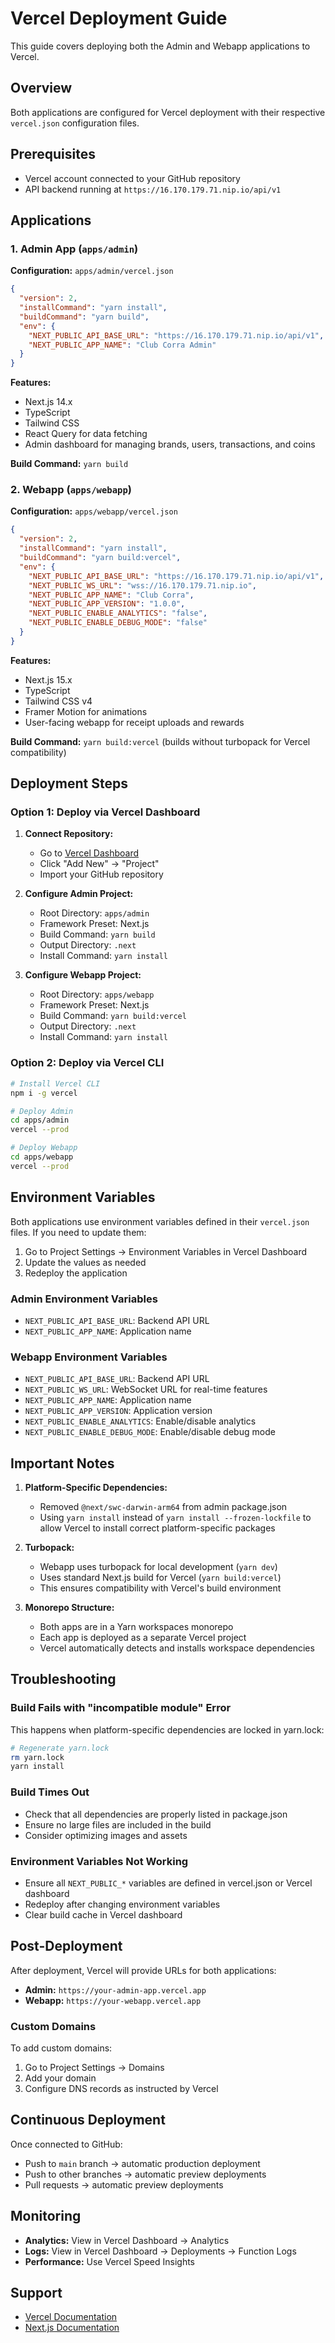 # Vercel Deployment Guide

This guide covers deploying both the Admin and Webapp applications to Vercel.

## Overview

Both applications are configured for Vercel deployment with their respective `vercel.json` configuration files.

## Prerequisites

- Vercel account connected to your GitHub repository
- API backend running at `https://16.170.179.71.nip.io/api/v1`

## Applications

### 1. Admin App (`apps/admin`)

**Configuration:** `apps/admin/vercel.json`

```json
{
  "version": 2,
  "installCommand": "yarn install",
  "buildCommand": "yarn build",
  "env": {
    "NEXT_PUBLIC_API_BASE_URL": "https://16.170.179.71.nip.io/api/v1",
    "NEXT_PUBLIC_APP_NAME": "Club Corra Admin"
  }
}
```

**Features:**
- Next.js 14.x
- TypeScript
- Tailwind CSS
- React Query for data fetching
- Admin dashboard for managing brands, users, transactions, and coins

**Build Command:** `yarn build`

### 2. Webapp (`apps/webapp`)

**Configuration:** `apps/webapp/vercel.json`

```json
{
  "version": 2,
  "installCommand": "yarn install",
  "buildCommand": "yarn build:vercel",
  "env": {
    "NEXT_PUBLIC_API_BASE_URL": "https://16.170.179.71.nip.io/api/v1",
    "NEXT_PUBLIC_WS_URL": "wss://16.170.179.71.nip.io",
    "NEXT_PUBLIC_APP_NAME": "Club Corra",
    "NEXT_PUBLIC_APP_VERSION": "1.0.0",
    "NEXT_PUBLIC_ENABLE_ANALYTICS": "false",
    "NEXT_PUBLIC_ENABLE_DEBUG_MODE": "false"
  }
}
```

**Features:**
- Next.js 15.x
- TypeScript
- Tailwind CSS v4
- Framer Motion for animations
- User-facing webapp for receipt uploads and rewards

**Build Command:** `yarn build:vercel` (builds without turbopack for Vercel compatibility)

## Deployment Steps

### Option 1: Deploy via Vercel Dashboard

1. **Connect Repository:**
   - Go to [Vercel Dashboard](https://vercel.com/dashboard)
   - Click "Add New" → "Project"
   - Import your GitHub repository

2. **Configure Admin Project:**
   - Root Directory: `apps/admin`
   - Framework Preset: Next.js
   - Build Command: `yarn build`
   - Output Directory: `.next`
   - Install Command: `yarn install`

3. **Configure Webapp Project:**
   - Root Directory: `apps/webapp`
   - Framework Preset: Next.js
   - Build Command: `yarn build:vercel`
   - Output Directory: `.next`
   - Install Command: `yarn install`

### Option 2: Deploy via Vercel CLI

```bash
# Install Vercel CLI
npm i -g vercel

# Deploy Admin
cd apps/admin
vercel --prod

# Deploy Webapp
cd apps/webapp
vercel --prod
```

## Environment Variables

Both applications use environment variables defined in their `vercel.json` files. If you need to update them:

1. Go to Project Settings → Environment Variables in Vercel Dashboard
2. Update the values as needed
3. Redeploy the application

### Admin Environment Variables

- `NEXT_PUBLIC_API_BASE_URL`: Backend API URL
- `NEXT_PUBLIC_APP_NAME`: Application name

### Webapp Environment Variables

- `NEXT_PUBLIC_API_BASE_URL`: Backend API URL
- `NEXT_PUBLIC_WS_URL`: WebSocket URL for real-time features
- `NEXT_PUBLIC_APP_NAME`: Application name
- `NEXT_PUBLIC_APP_VERSION`: Application version
- `NEXT_PUBLIC_ENABLE_ANALYTICS`: Enable/disable analytics
- `NEXT_PUBLIC_ENABLE_DEBUG_MODE`: Enable/disable debug mode

## Important Notes

1. **Platform-Specific Dependencies:** 
   - Removed `@next/swc-darwin-arm64` from admin package.json
   - Using `yarn install` instead of `yarn install --frozen-lockfile` to allow Vercel to install correct platform-specific packages

2. **Turbopack:**
   - Webapp uses turbopack for local development (`yarn dev`)
   - Uses standard Next.js build for Vercel (`yarn build:vercel`)
   - This ensures compatibility with Vercel's build environment

3. **Monorepo Structure:**
   - Both apps are in a Yarn workspaces monorepo
   - Each app is deployed as a separate Vercel project
   - Vercel automatically detects and installs workspace dependencies

## Troubleshooting

### Build Fails with "incompatible module" Error

This happens when platform-specific dependencies are locked in yarn.lock:

```bash
# Regenerate yarn.lock
rm yarn.lock
yarn install
```

### Build Times Out

- Check that all dependencies are properly listed in package.json
- Ensure no large files are included in the build
- Consider optimizing images and assets

### Environment Variables Not Working

- Ensure all `NEXT_PUBLIC_*` variables are defined in vercel.json or Vercel dashboard
- Redeploy after changing environment variables
- Clear build cache in Vercel dashboard

## Post-Deployment

After deployment, Vercel will provide URLs for both applications:

- **Admin:** `https://your-admin-app.vercel.app`
- **Webapp:** `https://your-webapp.vercel.app`

### Custom Domains

To add custom domains:

1. Go to Project Settings → Domains
2. Add your domain
3. Configure DNS records as instructed by Vercel

## Continuous Deployment

Once connected to GitHub:

- Push to `main` branch → automatic production deployment
- Push to other branches → automatic preview deployments
- Pull requests → automatic preview deployments

## Monitoring

- **Analytics:** View in Vercel Dashboard → Analytics
- **Logs:** View in Vercel Dashboard → Deployments → Function Logs
- **Performance:** Use Vercel Speed Insights

## Support

- [Vercel Documentation](https://vercel.com/docs)
- [Next.js Documentation](https://nextjs.org/docs)

